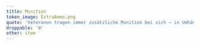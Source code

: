 ```yaml
---
title: Munition
token_image: ExtraAmmo.png
quote: 'Veteranen tragen immer zusätzliche Munition bei sich – in Umhängebeuteln, speziell gefertigten Gürteln oder gar lose in den Hosentaschen – denn manchmal sind es die paar Extraschüsse, die entscheiden, ob man überlebt oder nicht.'
droppable: '0'
other: item
---
```


